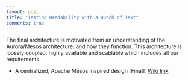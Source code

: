 ```yaml
---
layout: post
title: "Testing Readability with a Bunch of Text"
comments: true
---
```


The final architecture is motivated from an understanding of the Aurora/Mesos architecture, and how they function.
This architecture is loosely coupled, highly available and scablable which includes all our requirements.
* A centralized, Apache Mesos inspired design [Final]: [Wiki link](https://github.com/airavata-courses/spring17-workload-management/wiki/%5BFinal%5D-Centralized-architecture-for-workload-management)
